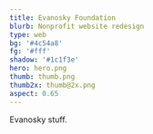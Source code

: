 ```yaml
---
title: Evanosky Foundation
blurb: Nonprofit website redesign
type: web
bg: '#4c54a8'
fg: '#fff'
shadow: '#1c1f3e'
hero: hero.png
thumb: thumb.png
thumb2x: thumb@2x.png
aspect: 0.65
---
```


Evanosky stuff.